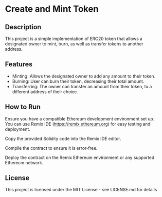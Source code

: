 # Create and Mint Token

## Description

This project is a simple implementation of ERC20 token that allows a designated owner to mint, burn, as well as transfer tokens to another address. 

## Features

- Minting: Allows the designated owner to add any amount to their token.
- Burning: User can burn their token, decreasing their total amount.
- Transferring: The owner can transfer an amount from their token, to a different address of their choice.   

## How to Run

Ensure you have a compatible Ethereum development environment set up. You can use Remix IDE (https://remix.ethereum.org) for easy testing and deployment.

Copy the provided Solidity code into the Remix IDE editor.

Compile the contract to ensure it is error-free.

Deploy the contract on the Remix Ethereum environment or any supported Ethereum network.


## License

This project is licensed under the MIT License - see LICENSE.md for details


